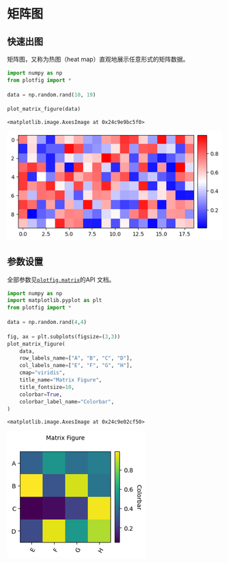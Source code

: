 # 矩阵图

## 快速出图

矩阵图，又称为热图（heat map）直观地展示任意形式的矩阵数据。


```python
import numpy as np
from plotfig import *

data = np.random.rand(10, 19)

plot_matrix_figure(data)
```




    <matplotlib.image.AxesImage at 0x24c9e9bc5f0>




    
![png](matrix_files/matrix_2_1.png)
    


## 参数设置

全部参数见[`plotfig.matrix`](../api/index.md/#plotfig.matrix.plot_matrix_figure)的API 文档。


```python
import numpy as np
import matplotlib.pyplot as plt
from plotfig import *

data = np.random.rand(4,4)

fig, ax = plt.subplots(figsize=(3,3))
plot_matrix_figure(
    data,
    row_labels_name=["A", "B", "C", "D"],
    col_labels_name=["E", "F", "G", "H"],
    cmap="viridis",
    title_name="Matrix Figure",
    title_fontsize=10,
    colorbar=True,
    colorbar_label_name="Colorbar",
)
```




    <matplotlib.image.AxesImage at 0x24c9e02cf50>




    
![png](matrix_files/matrix_5_1.png)
    

